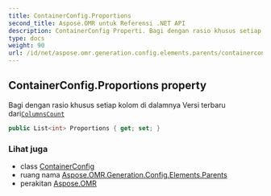 ```yaml
---
title: ContainerConfig.Proportions
second_title: Aspose.OMR untuk Referensi .NET API
description: ContainerConfig Properti. Bagi dengan rasio khusus setiap kolom di dalamnya Versi terbaru dariColumnsCount
type: docs
weight: 90
url: /id/net/aspose.omr.generation.config.elements.parents/containerconfig/proportions/
---
```

## ContainerConfig.Proportions property

Bagi dengan rasio khusus setiap kolom di dalamnya Versi terbaru dari[`ColumnsCount`](../columnscount/)

```csharp
public List<int> Proportions { get; set; }
```

### Lihat juga

* class [ContainerConfig](../)
* ruang nama [Aspose.OMR.Generation.Config.Elements.Parents](../../containerconfig/)
* perakitan [Aspose.OMR](../../../)


